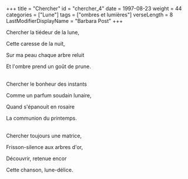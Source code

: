 +++
title = "Chercher"
id = "chercher_4"
date = 1997-08-23
weight = 44
categories = ["Lune"]
tags = ["ombres et lumières"]
verseLength = 8
LastModifierDisplayName = "Barbara Post"
+++

Chercher la tiédeur de la lune,

Cette caresse de la nuit,

Sur ma peau chaque arbre reluit

Et l'ombre prend un goût de prune.

 \
Chercher le bonheur des instants

Comme un parfum soudain lunaire,

Quand s'épanouit en rosaire

La communion du printemps.

 \
Chercher toujours une matrice,

Frisson-silence aux arbres d'or,

Découvrir, retenue encor

Cette chanson, lune-délice.
